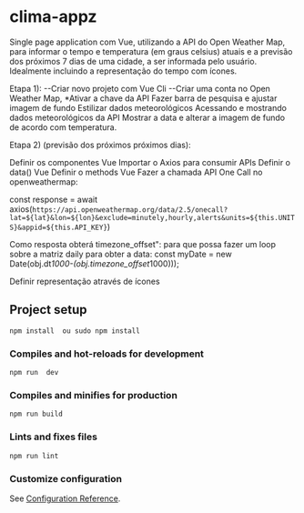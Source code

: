 # clima-appz
Single page application com Vue, utilizando a API do Open Weather Map, para informar o tempo e temperatura (em graus celsius) atuais e a previsão dos próximos 7 dias de uma cidade, a ser informada pelo usuário. Idealmente incluindo a representação do tempo com ícones.

Etapa 1):
--Criar novo projeto com Vue Cli
--Criar uma conta no  Open Weather Map, 
*Ativar a chave da API 
Fazer barra de pesquisa e ajustar imagem de fundo
Estilizar dados meteorológicos
Acessando e mostrando dados meteorológicos da API
Mostrar a data e alterar a imagem de fundo de acordo com temperatura.

Etapa 2) (previsão dos próximos próximos dias):

Definir os componentes Vue
Importar o Axios para consumir APIs
Definir o data() Vue
Definir o methods Vue
Fazer a chamada API One Call no openweathermap:

const response = await axios(`https://api.openweathermap.org/data/2.5/onecall?lat=${lat}&lon=${lon}&exclude=minutely,hourly,alerts&units=${this.UNITS}&appid=${this.API_KEY}`)

Como resposta obterá timezone_offset": para que possa fazer um loop sobre a matriz daily para obter a data: const myDate = new Date(obj.dt*1000-(obj.timezone_offset*1000)));

Definir representação através de ícones

## Project setup
```
npm install  ou sudo npm install
```

### Compiles and hot-reloads for development
```
npm run  dev
```

### Compiles and minifies for production
```
npm run build
```

### Lints and fixes files
```
npm run lint
```

### Customize configuration
See [Configuration Reference](https://cli.vuejs.org/config/).
